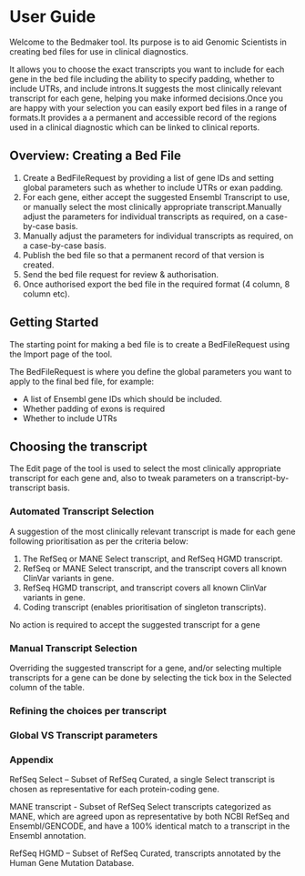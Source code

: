 # User Guide

Welcome to the Bedmaker tool. Its purpose is to aid Genomic Scientists in creating bed files for use in clinical diagnostics.

It allows you to choose the exact transcripts you want to include for each gene in the bed file including the ability to specify padding, whether to include UTRs, and include introns.It suggests the most clinically relevant transcript for each gene, helping you make informed decisions.Once you are happy with your selection you can easily export bed files in a range of formats.It provides a a permanent and accessible record of the regions used in a clinical diagnostic which can be linked to clinical reports.   

## Overview: Creating a Bed File

1. Create a BedFileRequest by providing a list of gene IDs and setting global parameters such as whether to include UTRs or exan padding. 
2. For each gene, either accept the suggested Ensembl Transcript to use, or manually select the most clinically appropriate transcript.Manually adjust the parameters for individual transcripts as required, on a case-by-case basis.
3. Manually adjust the parameters for individual transcripts as required, on a case-by-case basis.
4. Publish the bed file so that  a permanent record of that version is created.
5. Send the bed file request for review & authorisation.
6. Once authorised export the bed file in the required format (4 column, 8 column etc). 

## Getting Started
The starting point for making a bed file is to create a BedFileRequest using the Import page of the tool.

The BedFileRequest is where you define the global parameters you want to apply to the final bed file, for example:
- A list of Ensembl gene IDs which should be included.
- Whether padding of exons is required
- Whether to include UTRs 

## Choosing the transcript
The Edit page of the tool is used to select the most clinically appropriate transcript for each gene and, also to tweak parameters on a transcript-by-transcript basis.

### Automated Transcript Selection
A suggestion of the most clinically relevant transcript is made for each gene following prioritisation as per the criteria below:
1. The RefSeq or MANE Select transcript, and RefSeq HGMD transcript.
2. RefSeq or MANE Select transcript, and the transcript covers all known ClinVar variants in gene.
3. RefSeq HGMD transcript, and transcript covers all known ClinVar variants in gene.
4. Coding transcript (enables prioritisation of singleton transcripts).

No action is required to accept the suggested transcript for a gene

### Manual Transcript Selection

Overriding the suggested transcript for a gene, and/or selecting multiple transcripts for a gene can be done by selecting the tick box in the Selected column of the table.  

### Refining the choices per transcript


### Global VS Transcript parameters

### Appendix

RefSeq Select – Subset of RefSeq Curated, a single Select transcript is chosen as representative for each protein-coding gene. 

MANE transcript - Subset of RefSeq Select transcripts categorized as MANE, which are agreed upon as representative by both NCBI RefSeq and Ensembl/GENCODE, and have a 100% identical match to a transcript in the Ensembl annotation.

RefSeq HGMD – Subset of RefSeq Curated, transcripts annotated by the Human Gene Mutation Database.
